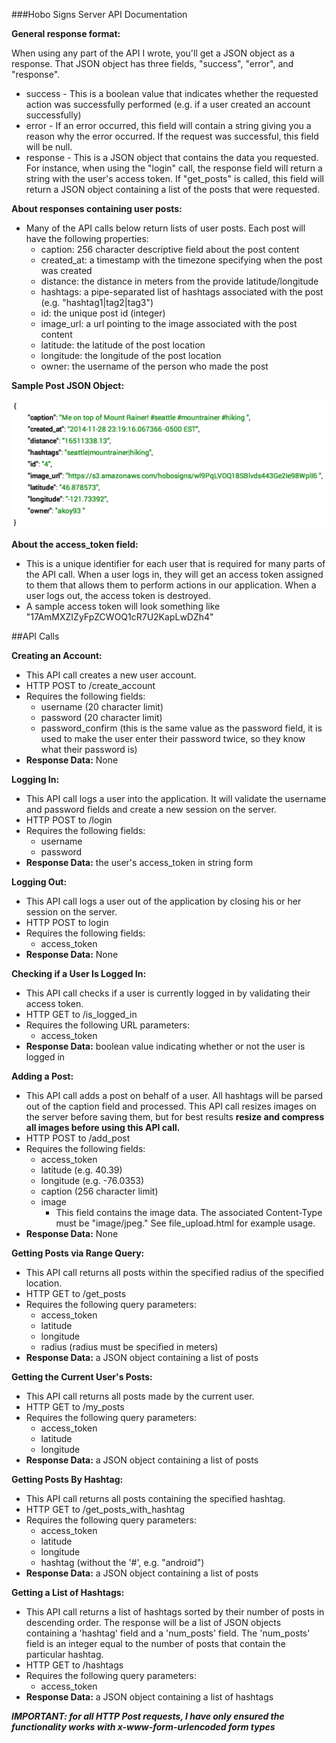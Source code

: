 ###Hobo Signs Server API Documentation

**General response format:**

When using any part of the API I wrote, you'll get a JSON object as a response. That JSON object has three fields, "success", "error", and "response".
- success - This is a boolean value that indicates whether the requested action was successfully performed (e.g. if a user created an account successfully)
- error - If an error occurred, this field will contain a string giving you a reason why the error occurred. If the request was successful, this field will be null.
- response - This is a JSON object that contains the data you requested. For instance, when using the "login" call, the response field will return a string with the user's access token. If "get_posts" is called, this field will return a JSON object containing a list of the posts that were requested.

**About responses containing user posts:**
- Many of the API calls below return lists of user posts. Each post will have the following properties:
	- caption: 256 character descriptive field about the post content
	- created_at: a timestamp with the timezone specifying when the post was created
	- distance: the distance in meters from the provide latitude/longitude
	- hashtags: a pipe-separated list of hashtags associated with the post (e.g. "hashtag1|tag2|tag3")
	- id: the unique post id (integer)
	- image_url: a url pointing to the image associated with the post content
	- latitude: the latitude of the post location
	- longitude: the longitude of the post location
	- owner: the username of the person who made the post

**Sample Post JSON Object:**

![Image](images/post_json.png)

**About the access_token field:**
- This is a unique identifier for each user that is required for many parts of the API call. When a user logs in, they will get an access token assigned to them that allows them to perform actions in our application. When a user logs out, the access token is destroyed.
- A sample access token will look something like "17AmMXZIZyFpZCWOQ1cR7U2KapLwDZh4"

##API Calls

**Creating an Account:**
- This API call creates a new user account.
- HTTP POST to /create_account
- Requires the following fields:
	- username (20 character limit)
	- password (20 character limit)
	- password_confirm (this is the same value as the password field, it is used to make the user enter their password twice, so they know what their password is)
- **Response Data:** None

**Logging In:**
- This API call logs a user into the application. It will validate the username and password fields and create a new session on the server.
- HTTP POST to /login
- Requires the following fields:
	- username
	- password
- **Response Data:** the user's access_token in string form 

**Logging Out:**
- This API call logs a user out of the application by closing his or her session on the server.
- HTTP POST to login
- Requires the following fields:
	- access_token
- **Response Data:** None

**Checking if a User Is Logged In:**
- This API call checks if a user is currently logged in by validating their access token.
- HTTP GET to /is_logged_in
- Requires the following URL parameters:
	- access_token
- **Response Data:** boolean value indicating whether or not the user is logged in

**Adding a Post:**
- This API call adds a post on behalf of a user. All hashtags will be parsed out of the caption field and processed. This API call resizes images on the server before saving them, but for best results **resize and compress all images before using this API call.**
- HTTP POST to /add_post
- Requires the following fields:
	- access_token
	- latitude (e.g. 40.39)
	- longitude (e.g. -76.0353)
	- caption (256 character limit)
	- image
		- This field contains the image data. The associated Content-Type must be "image/jpeg." See file_upload.html for example usage.
- **Response Data:** None

**Getting Posts via Range Query:**
- This API call returns all posts within the specified radius of the specified location.
- HTTP GET to /get_posts
- Requires the following query parameters:
	- access_token
	- latitude
	- longitude
	- radius (radius must be specified in meters)
- **Response Data:** a JSON object containing a list of posts

**Getting the Current User's Posts:**
- This API call returns all posts made by the current user.
- HTTP GET to /my_posts
- Requires the following query parameters:
	- access_token
	- latitude
	- longitude
- **Response Data:** a JSON object containing a list of posts

**Getting Posts By Hashtag:**
- This API call returns all posts containing the specified hashtag.
- HTTP GET to /get_posts_with_hashtag
- Requires the following query parameters:
	- access_token
	- latitude
	- longitude
	- hashtag (without the '#', e.g. "android")
- **Response Data:** a JSON object containing a list of posts

**Getting a List of Hashtags:**
- This API call returns a list of hashtags sorted by their number of posts in descending order. The response will be a list of JSON objects containing a 'hashtag' field and a 'num_posts' field. The 'num_posts' field is an integer equal to the number of posts that contain the particular hashtag.
- HTTP GET to /hashtags
- Requires the following query parameters:
	- access_token
- **Response Data:** a JSON object containing a list of hashtags


***IMPORTANT: for all HTTP Post requests, I have only ensured the functionality works with x-www-form-urlencoded form types***